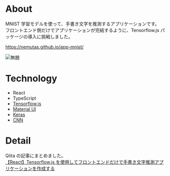 # About

MNIST 学習モデルを使って、手書き文字を推測するアプリケーションです。<br/>
フロントエンド側だけでアプリケーションが完結するように、Tensorflow.js パッケージの導入に挑戦しました。

https://nemutas.github.io/app-mnist/

![無題](https://user-images.githubusercontent.com/46724121/125665029-d039e00d-c6e1-4c40-9854-63586ee28163.png)

# Technology

- React
- TypeScript
- [Tensorflow.js](https://www.tensorflow.org/js?hl=ja)
- [Material UI](https://material-ui.com/)
- [Keras](https://keras.io/ja/)
- [CNN](https://keras.io/examples/vision/mnist_convnet/)

# Detail

Qiita の記事にまとめました。<br/>
[【React】Tensorflow.js を使用してフロントエンドだけで手書き文字推測アプリケーションを作成する](https://qiita.com/nemutas/items/7826389f7b58bc22607c)
